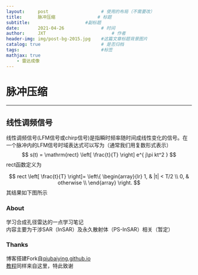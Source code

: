 ```yaml
---
layout:     post   				    # 使用的布局（不需要改）
title:      脉冲压缩 				# 标题 
subtitle:                     #副标题
date:       2021-04-26 				# 时间
author:     JXT 						# 作者
header-img: img/post-bg-2015.jpg 	#这篇文章标题背景图片
catalog: true 						# 是否归档
tags:								#标签
mathjax: true
    - 雷达成像
---
```

# 脉冲压缩
***
## 线性调频信号
线性调频信号(LFM信号或chirp信号)是指瞬时频率随时间成线性变化的信号。在一个脉冲内的LFM信号时域表达式可以写为（通常我们用复数形式表示）  
$$ s(t) = \mathrm{rect} \left[ \frac{t}{T} \right] e^{ j\pi kt^2 } $$
$\mathrm{rect}$函数定义为

$$
rect \left[ \frac{t}{T} \right]=
\left\{
             \begin{array}{lr}
             1, & |t| < T/2 \\
             0, & otherwise \\
             \end{array}
\right.
$$
其结果如下图所示

### About
学习合成孔径雷达的一点学习笔记  
内容主要为干涉SAR（InSAR）及永久散射体（PS-InSAR）相关（暂定）
### Thanks
博客搭建Fork自[qiubaiying.github.io](https://github.com/qiubaiying/qiubaiying.github.io)  
[教程](https://github.com/qiubaiying/qiubaiying.github.io)同样来自这里，特此致谢
